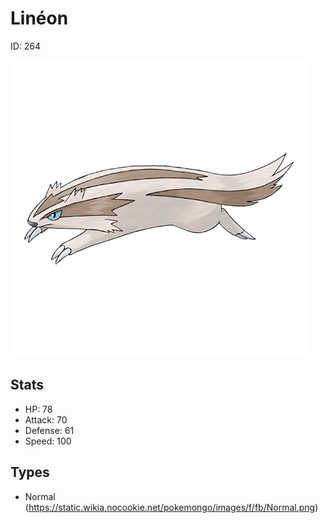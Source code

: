 # Linéon


ID: 264

![](https://raw.githubusercontent.com/PokeAPI/sprites/master/sprites/pokemon/other/official-artwork/264.png "Linéon")

## Stats


 - HP: 78
 - Attack: 70
 - Defense: 61
 - Speed: 100

## Types


 - Normal (https://static.wikia.nocookie.net/pokemongo/images/f/fb/Normal.png)
